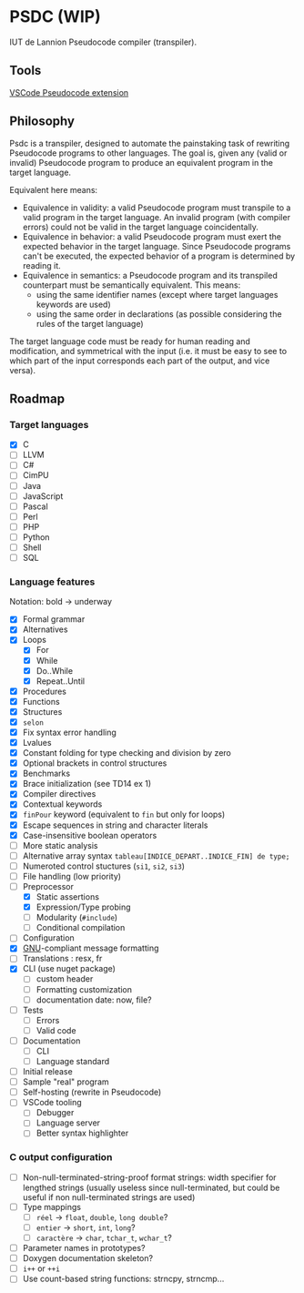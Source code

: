 # PSDC (WIP)

IUT de Lannion Pseudocode compiler (transpiler).

## Tools

[VSCode Pseudocode extension](https://marketplace.visualstudio.com/items?itemName=NoanPerrot.pseudocode)

## Philosophy

Psdc is a transpiler, designed to automate the painstaking task of rewriting Pseudocode programs to other languages. The goal is, given any (valid or invalid) Pseudocode program to produce an equivalent program in the target language.

Equivalent here means:

- Equivalence in validity: a valid Pseudocode program must transpile to a valid program in the target language. An invalid program (with compiler errors) could not be valid in the target language coincidentally.
- Equivalence in behavior: a valid Pseudocode program must exert the expected behavior in the target language. Since Pseudocode programs can't be executed, the expected behavior of a program is determined by reading it.
- Equivalence in semantics: a Pseudocode program and its transpiled counterpart must be semantically equivalent. This means:
    - using the same identifier names (except where target languages keywords are used)
    - using the same order in declarations (as possible considering the rules of the target language)

The target language code must be ready for human reading and modification, and symmetrical with the input (i.e. it must be easy to see to which part of the input corresponds each part of the output, and vice versa).

## Roadmap

### Target languages

- [x] C
- [ ] LLVM
- [ ] C#
- [ ] CimPU
- [ ] Java
- [ ] JavaScript
- [ ] Pascal
- [ ] Perl
- [ ] PHP
- [ ] Python
- [ ] Shell
- [ ] SQL

### Language features

Notation: bold &rarr; underway

- [x] Formal grammar
- [x] Alternatives
- [x] Loops
    - [x] For
    - [x] While
    - [x] Do..While
    - [x] Repeat..Until
- [x] Procedures
- [x] Functions
- [x] Structures
- [x] `selon`
- [x] Fix syntax error handling
- [x] Lvalues
- [x] Constant folding for type checking and division by zero
- [x] Optional brackets in control structures
- [x] Benchmarks
- [x] Brace initialization (see TD14 ex 1)
- [x] Compiler directives
- [x] Contextual keywords
- [x] `finPour` keyword (equivalent to `fin` but only for loops)
- [x] Escape sequences in string and character literals
- [x] Case-insensitive boolean operators
- [ ] More static analysis
- [ ] Alternative array syntax `tableau[INDICE_DEPART..INDICE_FIN] de type;`
- [ ] Numeroted control stuctures (`si1`, `si2`, `si3`)
- [ ] File handling (low priority)
- [ ] Preprocessor
    - [x] Static assertions
    - [x] Expression/Type probing
    - [ ] Modularity (`#include`)
    - [ ] Conditional compilation
- [ ] Configuration
- [x] [GNU](https://www.gnu.org/prep/standards/standards.html#Errors)-compliant message formatting
- [ ] Translations : resx, fr
- [x] CLI (use nuget package)
    - [ ] custom header
    - [ ] Formatting customization
    - [ ] documentation date: now, file?
- [ ] Tests
    - [ ] Errors
    - [ ] Valid code
- [ ] Documentation
    - [ ] CLI
    - [ ] Language standard
- [ ] Initial release
- [ ] Sample "real" program
- [ ] Self-hosting (rewrite in Pseudocode)
- [ ] VSCode tooling
    - [ ] Debugger
    - [ ] Language server
    - [ ] Better syntax highlighter

### C output configuration

- [ ] Non-null-terminated-string-proof format strings: width specifier for lengthed strings (usually useless since null-terminated, but could be useful if non null-terminated strings are used)
- [ ] Type mappings
    - [ ] `réel` &rarr; `float`, `double`, `long double`?
    - [ ] `entier` &rarr; `short`, `int`, `long`?
    - [ ] `caractère` &rarr; `char`, `tchar_t`, `wchar_t`?
- [ ] Parameter names in prototypes?
- [ ] Doxygen documentation skeleton?
- [ ] `i++` or `++i`
- [ ] Use count-based string functions: strncpy, strncmp...
